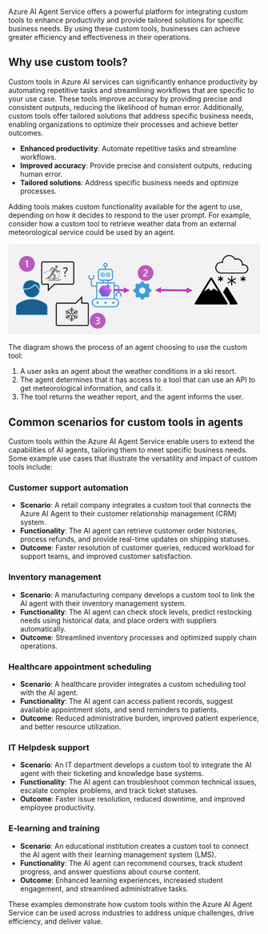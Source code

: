 Azure AI Agent Service offers a powerful platform for integrating custom tools to enhance productivity and provide tailored solutions for specific business needs. By using these custom tools, businesses can achieve greater efficiency and effectiveness in their operations.

## Why use custom tools?

Custom tools in Azure AI services can significantly enhance productivity by automating repetitive tasks and streamlining workflows that are specific to your use case. These tools improve accuracy by providing precise and consistent outputs, reducing the likelihood of human error. Additionally, custom tools offer tailored solutions that address specific business needs, enabling organizations to optimize their processes and achieve better outcomes.

- **Enhanced productivity**: Automate repetitive tasks and streamline workflows.
- **Improved accuracy**: Provide precise and consistent outputs, reducing human error.
- **Tailored solutions**: Address specific business needs and optimize processes.

Adding tools makes custom functionality available for the agent to use, depending on how it decides to respond to the user prompt. For example, consider how a custom tool to retrieve weather data from an external meteorological service could be used by an agent.

![Diagram showing an agent using a custom tool t call an external meteorological service.](../media/agent-tool-diagram.png)

The diagram shows the process of an agent choosing to use the custom tool:

1. A user asks an agent about the weather conditions in a ski resort.
2. The agent determines that it has access to a tool that can use an API to get meteorological information, and calls it.
3. The tool returns the weather report, and the agent informs the user.

## Common scenarios for custom tools in agents

Custom tools within the Azure AI Agent Service enable users to extend the capabilities of AI agents, tailoring them to meet specific business needs. Some example use cases that illustrate the versatility and impact of custom tools include:

### Customer support automation

- **Scenario**: A retail company integrates a custom tool that connects the Azure AI Agent to their customer relationship management (CRM) system.
- **Functionality**: The AI agent can retrieve customer order histories, process refunds, and provide real-time updates on shipping statuses.
- **Outcome**: Faster resolution of customer queries, reduced workload for support teams, and improved customer satisfaction.

### Inventory management

- **Scenario**: A manufacturing company develops a custom tool to link the AI agent with their inventory management system.
- **Functionality**: The AI agent can check stock levels, predict restocking needs using historical data, and place orders with suppliers automatically.
- **Outcome**: Streamlined inventory processes and optimized supply chain operations.

### Healthcare appointment scheduling

- **Scenario**: A healthcare provider integrates a custom scheduling tool with the AI agent.
- **Functionality**: The AI agent can access patient records, suggest available appointment slots, and send reminders to patients.
- **Outcome**: Reduced administrative burden, improved patient experience, and better resource utilization.

### IT Helpdesk support

- **Scenario**: An IT department develops a custom tool to integrate the AI agent with their ticketing and knowledge base systems.
- **Functionality**: The AI agent can troubleshoot common technical issues, escalate complex problems, and track ticket statuses.
- **Outcome**: Faster issue resolution, reduced downtime, and improved employee productivity.

### E-learning and training

- **Scenario**: An educational institution creates a custom tool to connect the AI agent with their learning management system (LMS).
- **Functionality**: The AI agent can recommend courses, track student progress, and answer questions about course content.
- **Outcome**: Enhanced learning experiences, increased student engagement, and streamlined administrative tasks.

These examples demonstrate how custom tools within the Azure AI Agent Service can be used across industries to address unique challenges, drive efficiency, and deliver value.